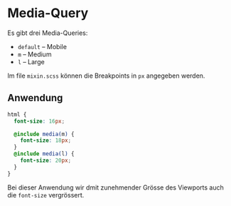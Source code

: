 # Media-Query

Es gibt drei Media-Queries:

- `default` – Mobile
- `m` – Medium
- `l` – Large

Im file `mixin.scss` können die Breakpoints in `px` angegeben werden.

## Anwendung

```scss
html {
  font-size: 16px;

  @include media(m) {
    font-size: 18px;
  }
  @include media(l) {
    font-size: 20px;
  }
}
```

Bei dieser Anwendung wir dmit zunehmender Grösse des Viewports auch die `font-size` vergrössert.
